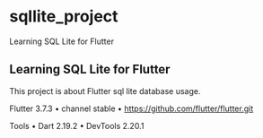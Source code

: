 # sqllite_project

Learning SQL Lite for Flutter

## Learning SQL Lite for Flutter

This project is about Flutter sql lite database usage.

Flutter 3.7.3 • channel stable • https://github.com/flutter/flutter.git

Tools • Dart 2.19.2 • DevTools 2.20.1

